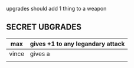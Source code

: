 upgrades should add 1 thing to a weapon


SECRET UBGRADES
---

| max   | gives +1 to any legandary attack |
| ----- | -------------------------------- |
| vince | gives a                          |
|       |                                  |
